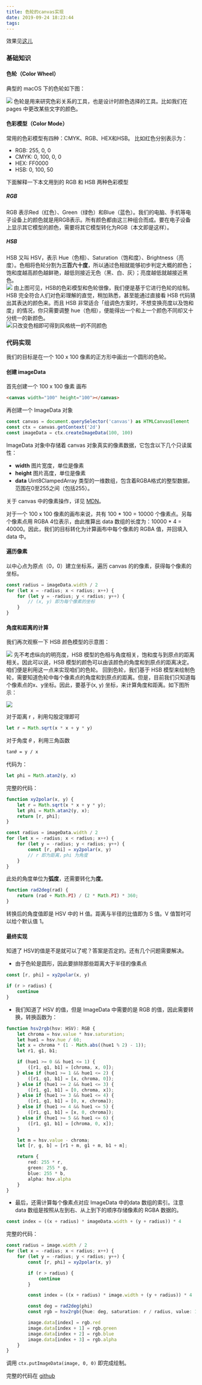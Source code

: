 ```yaml
---
title: 色轮的canvas实现
date: 2019-09-24 18:23:44
tags:
---
```


效果见[这儿](http://static.hudongyang.cn/color-wheel/color-wheel.html)

### 基础知识
#### 色轮（Color Wheel）
典型的 macOS 下的色轮如下图：

![](http://static.hudongyang.cn/images/1569307825816.png)
色轮是用来研究色彩关系的工具，也是设计时颜色选择的工具。比如我们在 pages 中更改某些文字的颜色。

#### 色彩模型（Color Mode）
常用的色彩模型有四种：CMYK、RGB、HEX和HSB。
比如红色分别表示为：
- RGB:      255, 0, 0
- CMYK:   0, 100, 0, 0
- HEX:       FF0000
- HSB:       0, 100, 50  

下面解释一下本文用到的 RGB 和 HSB 两种色彩模型
##### RGB
RGB 表示Red（红色）、Green（绿色）和Blue（蓝色）。我们的电脑、手机等电子设备上的颜色就是用RGB表示。所有颜色都由这三种组合而成。要在电子设备上显示其它模型的颜色，需要将其它模型转化为RGB（本文即是这样）。
##### HSB
HSB 又叫 HSV，表示 Hue（色相）、Saturation（饱和度）、Brightness（亮度）。色相将色轮分割为**三百六十度**，所以通过色相就能够初步判定大概的颜色；饱和度越高颜色越鲜艳，越低则接近无色（黑、白、灰）；亮度越低就越接近黑色。  
![](http://static.hudongyang.cn/images/1569311111373.png)
由上图可见，HSB的色彩模型和色轮很像，我们便是基于它进行色轮的绘制。
HSB 完全符合人们对色彩理解的直觉，稍加熟悉，甚至能通过直接看 HSB 代码猜出其表达的颜色来。而且 HSB 非常适合「组调色方案时，不想变换亮度以及饱和度」的情况，你只需要调整 hue（色相），便能得出一个和上一个颜色不同却又十分统一的新颜色。  
![](http://static.hudongyang.cn/images/1569310698454.png "只改变色相即可得到风格统一的不同颜色")

### 代码实现
我们的目标是在一个 100 x 100 像素的正方形中画出一个圆形的色轮。

#### 创建 imageData 
首先创建一个 100 x 100 像素 画布
```html
<canvas width="100" height="100"></canvas>
```

再创建一个 ImageData 对象
```javascript
const canvas = document.querySelector('canvas') as HTMLCanvasElement
const ctx = canvas.getContext('2d')
const imageData = ctx.createImageData(100, 100)
```

ImageData 对象中存储着 canvas 对象真实的像素数据，它包含以下几个只读属性：
- **width** 图片宽度，单位是像素
- **height** 图片高度，单位是像素
- **data** Uint8ClampedArray 类型的一维数组，包含着RGBA格式的整型数据，范围在0至255之间（包括255）。  

关于 canvas 中的像素操作，详见 [MDN](https://developer.mozilla.org/zh-CN/docs/Web/API/Canvas_API/Tutorial/Pixel_manipulation_with_canvas)。  

对于一个 100 x 100 像素的画布来说，共有 100 \* 100 = 10000 个像素点。另每个像素点用 RGBA 4位表示，由此推算出 data 数组的长度为：10000 \* 4 = 40000。因此，我们的目标转化为计算画布中每个像素的 RGBA 值，并回填入 data 中。

#### 遍历像素
以中心点为原点（0，0）建立坐标系，遍历 canvas 的的像素，获得每个像素的坐标。
```ts
const radius = imageData.width / 2
for (let x = -radius; x < radius; x++) {
    for (let y = -radius; y < radius; y++) {
        // (x, y) 即为每个像素的坐标
    }
}
```

#### 角度和距离的计算
我们再次观察一下 HSB 颜色模型的示意图：  

![](http://static.hudongyang.cn/images/1569311111373.png)
先不考虑纵向的明亮度，HSB 模型的色相与角度相关，饱和度与到原点的距离相关。因此可以说，HSB 模型的颜色可以由该颜色的角度和到原点的距离决定。咱们便是利用这一点来实现咱们的色轮。
回到色轮，我们基于 HSB 模型来绘制色轮，需要知道色轮中每个像素点的角度和到原点的距离。但是，目前我们只知道每个像素点的x、y坐标。因此，要基于(x, y) 坐标，来计算角度和距离。如下图所示：  

![](http://static.hudongyang.cn/images/1569317782248.png)

对于距离 r ，利用勾股定理即可
```ts
let r = Math.sqrt(x * x + y * y)
```

对于角度 𝜃 ，利用三角函数 
```bash
tan𝜃 = y / x
```

代码为：
```ts
let phi = Math.atan2(y, x)
```

完整的代码：
```ts
function xy2polar(x, y) {
    let r = Math.sqrt(x * x + y * y);
    let phi = Math.atan2(y, x);
    return [r, phi];
}

const radius = imageData.width / 2
for (let x = -radius; x < radius; x++) {
    for (let y = -radius; y < radius; y++) {
        const [r, phi] = xy2polar(x, y)
        // r 即为距离，phi 为角度
    }
}
```

此处的角度单位为**弧度**，还需要转化为**度**。
```ts
function rad2deg(rad) {
    return (rad + Math.PI) / (2 * Math.PI) * 360;
}
```

转换后的角度值即是 HSV 中的 H 值。距离与半径的比值即为 S 值。V 值暂时可以给个默认值 1。

#### 最终实现
知道了 HSV的值是不是就可以了呢？答案是否定的。还有几个问题需要解决。

- 由于色轮是圆形，因此要排除那些距离大于半径的像素点
```ts
const [r, phi] = xy2polar(x, y)

if (r > radius) {
    continue
}
```

- 我们知道了 HSV 的值，但是 ImageData 中需要的是 RGB 的值，因此需要转换，转换函数为：
```ts
function hsv2rgb(hsv: HSV): RGB {
    let chroma = hsv.value * hsv.saturation;
    let hue1 = hsv.hue / 60;
    let x = chroma * (1 - Math.abs((hue1 % 2) - 1));
    let r1, g1, b1;

    if (hue1 >= 0 && hue1 <= 1) {
        ([r1, g1, b1] = [chroma, x, 0]);
    } else if (hue1 >= 1 && hue1 <= 2) {
        ([r1, g1, b1] = [x, chroma, 0]);
    } else if (hue1 >= 2 && hue1 <= 3) {
        ([r1, g1, b1] = [0, chroma, x]);
    } else if (hue1 >= 3 && hue1 <= 4) {
        ([r1, g1, b1] = [0, x, chroma]);
    } else if (hue1 >= 4 && hue1 <= 5) {
        ([r1, g1, b1] = [x, 0, chroma]);
    } else if (hue1 >= 5 && hue1 <= 6) {
        ([r1, g1, b1] = [chroma, 0, x]);
    }

    let m = hsv.value - chroma;
    let [r, g, b] = [r1 + m, g1 + m, b1 + m];

    return {
        red: 255 * r,
        green: 255 * g,
        blue: 255 * b,
        alpha: hsv.alpha
    }
} 
```

- 最后，还需计算每个像素点对应 ImageData 中的data 数组的索引。注意 data 数组是按照从左到右、从上到下的顺序存储像素的 RGBA 数据的。
```ts
const index = ((x + radius) * imageData.width + (y + radius)) * 4
```

完整的代码：
```ts
const radius = image.width / 2
for (let x = -radius; x < radius; x++) {
    for (let y = -radius; y < radius; y++) {
        const [r, phi] = xy2polar(x, y)

        if (r > radius) {
            continue
        }

        const index = ((x + radius) * image.width + (y + radius)) * 4

        const deg = rad2deg(phi)
        const rgb = hsv2rgb({hue: deg, saturation: r / radius, value: 1.0, alpha: 255})

        image.data[index] = rgb.red
        image.data[index + 1] = rgb.green
        image.data[index + 2] = rgb.blue
        image.data[index + 3] = rgb.alpha
    }
}
```

调用 `ctx.putImageData(image, 0, 0)` 即完成绘制。

完整的代码在 [github](https://github.com/hudongyang/color-wheel)